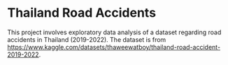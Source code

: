 # Thailand Road Accidents
This project involves exploratory data analysis of a dataset regarding road accidents in Thailand (2019-2022).
The dataset is from https://www.kaggle.com/datasets/thaweewatboy/thailand-road-accident-2019-2022.

